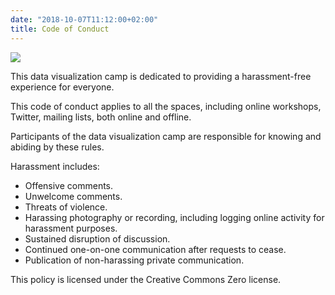 ```yaml
---
date: "2018-10-07T11:12:00+02:00"
title: Code of Conduct
---
```


![](/images/codeofcoduct.png)

This data visualization camp is dedicated to providing a harassment-free experience for everyone.

This code of conduct applies to all the spaces, including online workshops, Twitter, mailing lists, both online and offline.

Participants of the data visualization camp are responsible for knowing and abiding by these rules.

Harassment includes:

- Offensive comments.
- Unwelcome comments.
- Threats of violence.
- Harassing photography or recording, including logging online activity for harassment purposes.
- Sustained disruption of discussion.
- Continued one-on-one communication after requests to cease.
- Publication of non-harassing private communication.


This policy is licensed under the Creative Commons Zero license.